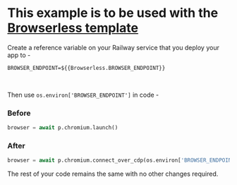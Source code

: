 # This example is to be used with the [Browserless template](https://railway.app/template/browserless)

Create a reference variable on your Railway service that you deploy your app to -

```shell
BROWSER_ENDPOINT=${{Browserless.BROWSER_ENDPOINT}}
```

</br>

Then use `os.environ['BROWSER_ENDPOINT']` in code -

### Before

```python
browser = await p.chromium.launch()
```

### After

```python
browser = await p.chromium.connect_over_cdp(os.environ['BROWSER_ENDPOINT'])
```

The rest of your code remains the same with no other changes required.